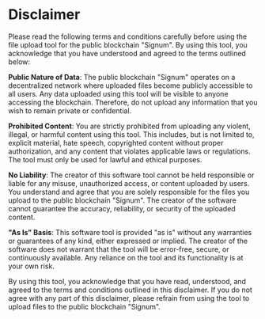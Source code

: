 # Disclaimer

Please read the following terms and conditions carefully before using the file upload tool for the public blockchain "Signum". By using this tool, you acknowledge that you have understood and agreed to the terms outlined below:

**Public Nature of Data**:
The public blockchain "Signum" operates on a decentralized network where uploaded files become publicly accessible to all users. Any data uploaded using this tool will be visible to anyone accessing the blockchain. Therefore, do not upload any information that you wish to remain private or confidential.

**Prohibited Content**:
You are strictly prohibited from uploading any violent, illegal, or harmful content using this tool. This includes, but is not limited to, explicit material, hate speech, copyrighted content without proper authorization, and any content that violates applicable laws or regulations. The tool must only be used for lawful and ethical purposes.

**No Liability**:
The creator of this software tool cannot be held responsible or liable for any misuse, unauthorized access, or content uploaded by users. You understand and agree that you are solely responsible for the files you upload to the public blockchain "Signum". The creator of the software cannot guarantee the accuracy, reliability, or security of the uploaded content.

**"As Is" Basis**:
This software tool is provided "as is" without any warranties or guarantees of any kind, either expressed or implied. The creator of the software does not warrant that the tool will be error-free, secure, or continuously available. Any reliance on the tool and its functionality is at your own risk.

By using this tool, you acknowledge that you have read, understood, and agreed to the terms and conditions outlined in this disclaimer. If you do not agree with any part of this disclaimer, please refrain from using the tool to upload files to the public blockchain "Signum".
